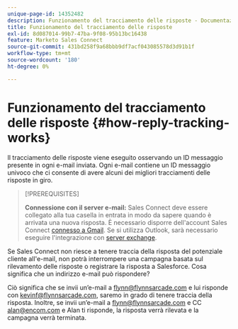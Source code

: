 ```yaml
---
unique-page-id: 14352482
description: Funzionamento del tracciamento delle risposte - Documentazione di Marketo - Documentazione del prodotto
title: Funzionamento del tracciamento delle risposte
exl-id: 8d087014-99b7-47ba-9f08-95b13bc16438
feature: Marketo Sales Connect
source-git-commit: 431bd258f9a68bbb9df7acf043085578d3d91b1f
workflow-type: tm+mt
source-wordcount: '180'
ht-degree: 0%

---
```


# Funzionamento del tracciamento delle risposte {#how-reply-tracking-works}

Il tracciamento delle risposte viene eseguito osservando un ID messaggio presente in ogni e-mail inviata. Ogni e-mail contiene un ID messaggio univoco che ci consente di avere alcuni dei migliori tracciamenti delle risposte in giro.

>[!PREREQUISITES]
>
>**Connessione con il server e-mail:** Sales Connect deve essere collegato alla tua casella in entrata in modo da sapere quando è arrivata una nuova risposta. È necessario disporre dell&#39;account Sales Connect [connesso a Gmail](/help/marketo/product-docs/marketo-sales-connect/email-plugins/gmail/email-connection-for-gmail-users.md). Se si utilizza Outlook, sarà necessario eseguire l&#39;integrazione con [server exchange](https://toutapp.com/next#settings/exchange_settings).

Se Sales Connect non riesce a tenere traccia della risposta del potenziale cliente all&#39;e-mail, non potrà interrompere una campagna basata sul rilevamento delle risposte o registrare la risposta a Salesforce.  Cosa significa che un indirizzo e-mail può rispondere?

Ciò significa che se invii un’e-mail a flynn@flynnsarcade.com e lui risponde con kevinf@flynnsarcade.com, saremo in grado di tenere traccia della risposta. Inoltre, se invii un’e-mail a flynn@flynnsarcade.com e CC alan@encom.com e Alan ti risponde, la risposta verrà rilevata e la campagna verrà terminata.
